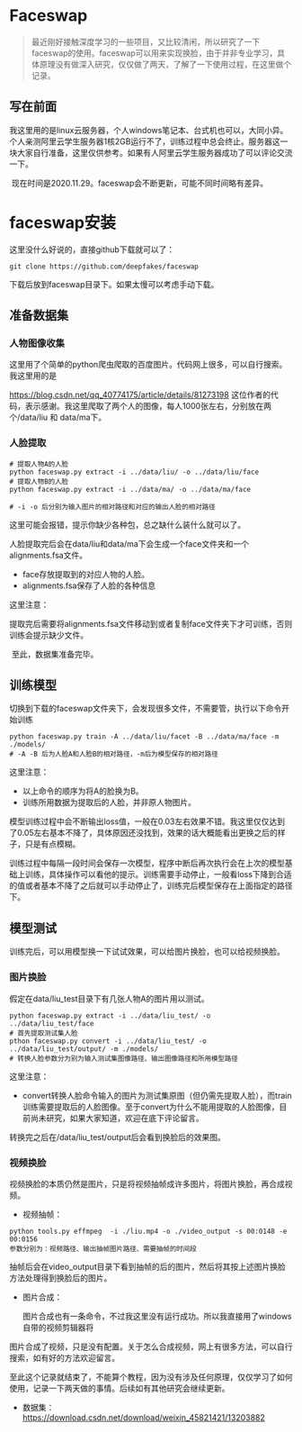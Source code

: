 # Faceswap

> ​		最近刚好接触深度学习的一些项目，又比较清闲，所以研究了一下faceswap的使用。faceswap可以用来实现换脸，由于并非专业学习，具体原理没有做深入研究，仅仅做了两天，了解了一下使用过程，在这里做个记录。

## 写在前面

​		我这里用的是linux云服务器，个人windows笔记本、台式机也可以，大同小异。个人亲测阿里云学生服务器1核2GB运行不了，训练过程中总会终止。服务器这一块大家自行准备，这里仅供参考。如果有人阿里云学生服务器成功了可以评论交流一下。

​		现在时间是2020.11.29。faceswap会不断更新，可能不同时间略有差异。

# faceswap安装

这里没什么好说的，直接github下载就可以了：

```
git clone https://github.com/deepfakes/faceswap
```

下载后放到faceswap目录下。如果太慢可以考虑手动下载。

## 准备数据集

### 人物图像收集

​		这里用了个简单的python爬虫爬取的百度图片。代码网上很多，可以自行搜索。我这里用的是

https://blog.csdn.net/qq_40774175/article/details/81273198 这位作者的代码，表示感谢。我这里爬取了两个人的图像，每人1000张左右，分别放在两个/data/liu 和 data/ma下。

### 人脸提取

```
# 提取人物A的人脸
python faceswap.py extract -i ../data/liu/ -o ../data/liu/face
# 提取人物B的人脸
python faceswap.py extract -i ../data/ma/ -o ../data/ma/face

# -i -o 后分别为输入图片的相对路径和对应的输出人脸的相对路径
```

这里可能会报错，提示你缺少各种包，总之缺什么装什么就可以了。

人脸提取完后会在data/liu和data/ma下会生成一个face文件夹和一个alignments.fsa文件。

- face存放提取到的对应人物的人脸。
- alignments.fsa保存了人脸的各种信息

这里注意：

​		提取完后需要将alignments.fsa文件移动到或者复制face文件夹下才可训练，否则训练会提示缺少文件。

​		至此，数据集准备完毕。

## 训练模型

切换到下载的faceswap文件夹下，会发现很多文件，不需要管，执行以下命令开始训练

```
python faceswap.py train -A ../data/liu/facet -B ../data/ma/face -m ./models/
# -A -B 后为人脸A和人脸B的相对路径，-m后为模型保存的相对路径
```

这里注意：

- 以上命令的顺序为将A的脸换为B。
- 训练所用数据为提取后的人脸，并非原人物图片。

​		模型训练过程中会不断输出loss值，一般在0.03左右效果不错。我这里仅仅达到了0.05左右基本不降了，具体原因还没找到，效果的话大概能看出更换之后的样子，只是有点模糊。

​		训练过程中每隔一段时间会保存一次模型，程序中断后再次执行会在上次的模型基础上训练，具体操作可以看他的提示。训练需要手动停止，一般看loss下降到合适的值或者基本不降了之后就可以手动停止了，训练完后模型保存在上面指定的路径下。

## 模型测试

​		训练完后，可以用模型换一下试试效果，可以给图片换脸，也可以给视频换脸。

### 图片换脸

假定在data/liu_test目录下有几张人物A的图片用以测试。

```
python faceswap.py extract -i ../data/liu_test/ -o ../data/liu_test/face
# 首先提取测试集人脸
pthon faceswap.py convert -i ../data/liu_test/ -o ../data/liu_test/output/ -m ./models/
# 转换人脸参数分为别为输入测试集图像路径、输出图像路径和所用模型路径
```

这里注意：

- convert转换人脸命令输入的图片为测试集原图（但仍需先提取人脸），而train训练需要提取后的人脸图像。至于convert为什么不能用提取的人脸图像，目前尚未研究，如果大家知道，欢迎在底下评论留言。

转换完之后在/data/liu_test/output后会看到换脸后的效果图。

### 视频换脸

​		视频换脸的本质仍然是图片，只是将视频抽帧成许多图片，将图片换脸，再合成视频。

- 视频抽帧：

```
python tools.py effmpeg  -i ./liu.mp4 -o ./video_output -s 00:0148 -e 00:0156
参数分别为：视频路径、输出抽帧图片路径、需要抽帧的时间段
```

​		抽帧后会在video_output目录下看到抽帧的后的图片，然后将其按上述图片换脸方法处理得到换脸后的图片。

- 图片合成：

  图片合成也有一条命令，不过我这里没有运行成功。所以我直接用了windows自带的视频剪辑器将

图片合成了视频，只是没有配置。关于怎么合成视频，网上有很多方法，可以自行搜索，如有好的方法欢迎留言。

​		至此这个记录就结束了，不能算个教程，因为没有涉及任何原理，仅仅学习了如何使用，记录一下两天做的事情。后续如有其他研究会继续更新。
-   数据集：https://download.csdn.net/download/weixin_45821421/13203882

